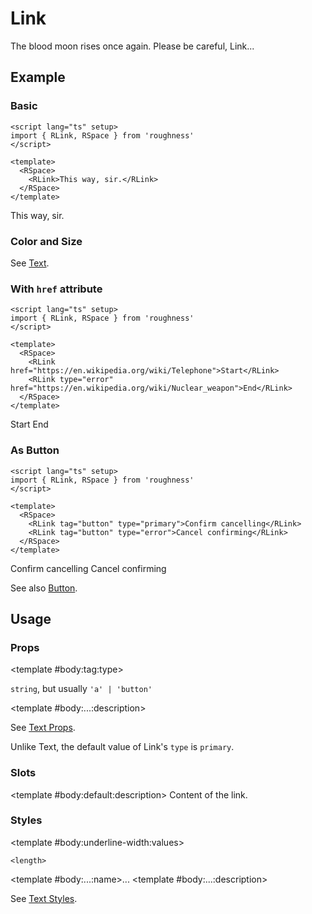 <script lang="ts" setup>
import { RDetails, RLink, RSpace, RTable } from 'roughness'
</script>

# Link

The blood moon rises once again. Please be careful, Link...

## Example

### Basic

<RDetails>
  <template #summary>Show Code</template>

```vue
<script lang="ts" setup>
import { RLink, RSpace } from 'roughness'
</script>

<template>
  <RSpace>
    <RLink>This way, sir.</RLink>
  </RSpace>
</template>
```

</RDetails>

<RSpace>
  <RLink>This way, sir.</RLink>
</RSpace>

### Color and Size

See [Text](/components/text).

### With `href` attribute

<RDetails>
  <template #summary>Show Code</template>

```vue
<script lang="ts" setup>
import { RLink, RSpace } from 'roughness'
</script>

<template>
  <RSpace>
    <RLink href="https://en.wikipedia.org/wiki/Telephone">Start</RLink>
    <RLink type="error" href="https://en.wikipedia.org/wiki/Nuclear_weapon">End</RLink>
  </RSpace>
</template>
```

</RDetails>

<RSpace>
  <RLink href="https://en.wikipedia.org/wiki/Telephone">Start</RLink>
  <RLink type="error" href="https://en.wikipedia.org/wiki/Nuclear_weapon">End</RLink>
</RSpace>

### As Button

<RDetails>
  <template #summary>Show Code</template>

```vue
<script lang="ts" setup>
import { RLink, RSpace } from 'roughness'
</script>

<template>
  <RSpace>
    <RLink tag="button" type="primary">Confirm cancelling</RLink>
    <RLink tag="button" type="error">Cancel confirming</RLink>
  </RSpace>
</template>
```

</RDetails>

<RSpace>
  <RLink tag="button" type="primary">Confirm cancelling</RLink>
  <RLink tag="button" type="error">Cancel confirming</RLink>
</RSpace>

See also [Button](/components/button#tag).

## Usage

### Props

<RSpace overflow>
<RTable
  :columns="['name', 'type', 'default', 'description']"
  :rows="['tag', '...']"
>
  <template #body:*:name="{ row }">{{ row }}</template>

  <template #body:tag:type>

  `string`, but usually `'a' | 'button'`

  </template>
  <template #body:tag:default>

  `'a'`

  </template>
  <template #body:tag:description>
    HTML tag for rendering the link.
  </template>

  <template #body:...:description>

  See [Text Props](/components/text#props).

  Unlike Text, the default value of Link's `type` is `primary`.

  </template>
</RTable>
</RSpace>

### Slots

<RSpace overflow>
<RTable
  :columns="['name', 'parameters', 'description']"
  :rows="['default']"
>
  <template #body:*:name="{ row }">{{ row }}</template>

  <template #body:default:description>
    Content of the link.
  </template>
</RTable>
</RSpace>

### Styles

<RSpace overflow>
<RTable
  :columns="['name', 'values', 'default', 'description']"
  :rows="['underline-width', '...']"
>
  <template #body:*:name="{ row }">--r-link-{{ row }}</template>

  <template #body:underline-width:values>

  `<length>`

  </template>
  <template #body:underline-width:default>

  `3px` when focused or active, `2px` else

  </template>
  <template #body:underline-width:description>

  Width of the link underline. Only visible when hovered, or with the `href` attribute.

  </template>

  <template #body:...:name>...</template>
  <template #body:...:description>

  See [Text Styles](/components/text#styles).

  </template>
</RTable>
</RSpace>

